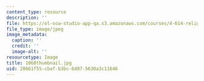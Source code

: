 ```yaml
---
content_type: resource
description: ''
file: https://ol-ocw-studio-app-qa.s3.amazonaws.com/courses/4-614-religious-architecture-and-islamic-cultures-fall-2002/28661f55cbafb3bc6d875630a3c11646_1060thumbnail.jpg
file_type: image/jpeg
image_metadata:
  caption: ''
  credit: ''
  image-alt: ''
resourcetype: Image
title: 1060thumbnail.jpg
uid: 28661f55-cbaf-b3bc-6d87-5630a3c11646
---
```

